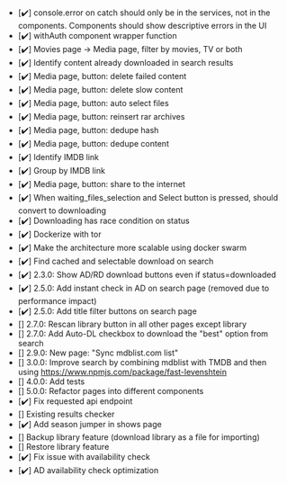 - [✔️] console.error on catch should only be in the services, not in the components. Components should show descriptive errors in the UI
- [✔️] withAuth component wrapper function
- [✔️] Movies page -> Media page, filter by movies, TV or both
- [✔️] Identify content already downloaded in search results
- [✔️] Media page, button: delete failed content
- [✔️] Media page, button: delete slow content
- [✔️] Media page, button: auto select files
- [✔️] Media page, button: reinsert rar archives
- [✔️] Media page, button: dedupe hash
- [✔️] Media page, button: dedupe content
- [✔️] Identify IMDB link
- [✔️] Group by IMDB link
- [✔️] Media page, button: share to the internet
- [✔️] When waiting_files_selection and Select button is pressed, should convert to downloading
- [✔️] Downloading has race condition on status
- [✔️] Dockerize with tor
- [✔️] Make the architecture more scalable using docker swarm
- [✔️] Find cached and selectable download on search
- [✔️] 2.3.0: Show AD/RD download buttons even if status=downloaded
- [✔️] 2.5.0: Add instant check in AD on search page (removed due to performance impact)
- [✔️] 2.5.0: Add title filter buttons on search page
- [] 2.7.0: Rescan library button in all other pages except library
- [] 2.7.0: Add Auto-DL checkbox to download the "best" option from search
- [] 2.9.0: New page: "Sync mdblist.com list"
- [] 3.0.0: Improve search by combining mdblist with TMDB and then using https://www.npmjs.com/package/fast-levenshtein
- [] 4.0.0: Add tests
- [] 5.0.0: Refactor pages into different components
- [✔️] Fix requested api endpoint
- [] Existing results checker
- [✔️] Add season jumper in shows page
- [] Backup library feature (download library as a file for importing)
- [] Restore library feature
- [✔️] Fix issue with availability check
- [✔️] AD availability check optimization
